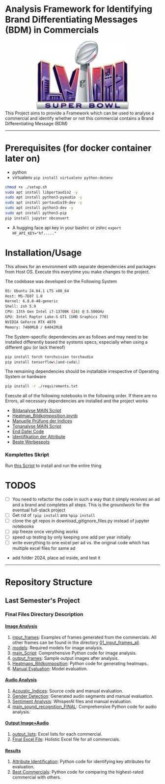 # Analysis Framework for Identifying Brand Differentiating Messages (BDM) in Commercials
<center>
<div style="text-align: center;">
  <img src="./Resources/images/SuperBowl.png" alt="Super Bowl" width="300"/>
</div>
</center>
This Project aims to provide a Framework which can be used to analyse a commercial and identify whether or not this commercial contains a Brand Differentiating Message (BDM)

---

# Prerequisites (for docker container later on)

- python
- virtualenv `pip install virtualenv python-dotenv`

```bash
chmod +x ./setup.sh
sudo apt install libportaudio2 -y
sudo apt install python3-pyaudio -y
sudo apt install portaudio19-dev -y
sudo apt install python3-dev -y
sudo apt install python3-pip
pip install jupyter nbconvert
```

- A hugging face api key in your bashrc or zshrc `export HF_API_KEY="hf....."`

# Installation/Usage



This allows for an environment with separate dependencies and packages from Host OS. Execute this everytime you make changes to the project.

The codebase was developed on the Following System

```bash
OS: Ubuntu 24.04.1 LTS x86_64 
Host: MS-7E07 1.0 
Kernel: 6.8.0-48-generic
Shell: zsh 5.9 
CPU: 13th Gen Intel i7-13700K (24) @ 5.500GHz 
GPU: Intel Raptor Lake-S GT1 [UHD Graphics 770] 
NVIDIA GeForce RTX 4070 
Memory: 7400MiB / 64042MiB 
```

The System-specific dependencies are as follows and may need to be installed differently based the systems specs, especially when using a different gpu (or lack thereof)

```bash
pip install torch torchvision torchaudio
pip install tensorflow\[and-cuda\]
```

The remaining dependencies should be installable irrespective of Operating System or hardware


```bash
pip install -r ./requirements.txt
```

Execute all of the following notebooks in the following order. If there are no Errors, all necessary dependencies are installed and the project works

- [Bildanalyse MAIN Script](./Final_Files/01.%20Bildanalyse/03.%20main_Script/03.%20main_Bildanalyse%20copy.ipynb)
- [Heatmap_Bildkomposition.ipynb](./Final_Files/01.%20Bildanalyse/05.%20Heatmaps_Bildkomposition/Heatmap_Bildkomposition.ipynb)
- [Manuelle Prüfung der Indices](./Final_Files/02.%20Tonanalyse/Acoustic_Indices/01%20Manueller%20Vergleich/00%20Manuelle%20Prüfung%20der%20Indices.ipynb)
- [Tonanalyse MAIN Script](./Final_Files/02.%20Tonanalyse/main_sound_recognition_FINAL.ipynb)
- [End Datei Code](./Final_Files/03.%20Output%20Bild%20+%20Ton/02.%20Final%20Excel%20File/End_Datei_Code.ipynb)
- [Identifikation der Attribute](./Final_Files/04.%20Ergebnisse/04.01.%20Identifikation%20der%20Attribute.ipynb)
- [Beste Werbespots](./Final_Files/04.%20Ergebnisse/04.02.%20Beste%20Werbespots.ipynb) 

### Komplettes Skript

Run [this Script](./setup.sh) to install and run the entire thing

# TODOS
- [ ] You need to refactor the code in such a way that it simply receives an ad and a brand and completes all steps. This is the groundwork for the eventual full-stack project
- [ ] Get rid of `!pip install` ans `%pip install`
- [ ] clone the git repos in download_gitignore_files.py instead of jupyter notebooks
- [ ] pip freeze once verything works
- [ ] speed up testing by only keeping one add per year initially
- [ ] write everything to one excel per ad vs. the original code which has multiple excel files for same ad
- add folder 2024, place ad inside, and test it


---

# Repository Structure

## Last Semester's Project

### Final Files Directory Description

#### [Image Analysis](./Final_Files/01.%20Bildanalyse/)

1. [input_frames](./input_frames): Examples of frames generated from the commercials. All other frames can be found in the directory [01_input_frames_all](./01_input_frames_all).
2. [models](./Final_Files/01.%20Bildanalyse/02.%20models/): Required models for image analysis.
3. [main_Script](./Final_Files/01.%20Bildanalyse/03.%20main_Script/03.%20main_Bildanalyse.ipynb): Comprehensive Python code for image analysis.
4. [output_frames](./Final_Files/01.%20Bildanalyse/): Sample output images after analysis.
5. [Heatmaps_Bildkomposition](./Final_Files/01.%20Bildanalyse/05.%20Heatmaps_Bildkomposition/Heatmap_Bildkomposition.ipynb): Python code for generating heatmaps.
6. [Manual Evaluation](./Final_Files/01.%20Bildanalyse/06.%20Manuelle%20Evaluation/): Model evaluation.

#### [Audio Analysis](./Final_Files/02.%20Tonanalyse/)

1. [Acoustic_Indices](./Final_Files/02.%20Tonanalyse/Acoustic_Indices/): Source code and manual evaluation.
2. [Gender Detection](./Final_Files/02.%20Tonanalyse/Geschlechtserkennung/): Generated audio segments and manual evaluation.
3. [Sentiment Analysis](./Final_Files/02.%20Tonanalyse/Stimmungsanalyse/): WhisperAI files and manual evaluation.
4. [main_sound_recognition_FINAL](./Final_Files/02.%20Tonanalyse/main_sound_recognition_FINAL.ipynb): Comprehensive Python code for audio analysis.

#### [Output Image+Audio](./Final_Files/03.%20Output%20Bild%20+%20Ton/)

1. [output_lists](./Final_Files/03.%20Output%20Bild%20+%20Ton/01.%20output_lists/): Excel lists for each commercial.
2. [Final Excel File](./Final_Files/03.%20Output%20Bild%20+%20Ton/02.%20Final%20Excel%20File/): Holistic Excel file for all commercials.

#### [Results](./Final_Files/04.%20Ergebnisse/)

1. [Attribute Identification](./Final_Files/04.%20Ergebnisse/04.01.%20Identifikation%20der%20Attribute.ipynb): Python code for identifying key attributes for evaluation.
2. [Best Commercials](./Final_Files/04.%20Ergebnisse/04.02.%20Beste%20Werbespots.ipynb): Python code for comparing the highest-rated commercial with others.

